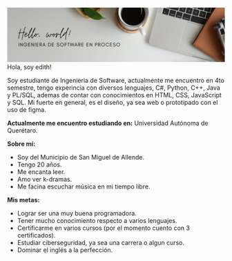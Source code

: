 ![banner](/saludo.png)
Hola, soy edith!

Soy estudiante de Ingenieria de Software, actualmente me encuentro en 4to semestre, tengo experincia con diversos lenguajes, C#, Python, C++, Java y PL/SQL, ademas de contar con conocimientos en HTML, CSS, JavaScript y SQL.
Mi fuerte en general, es el diseño, ya sea web o prototipado con el uso de figma.

**Actualmente me encuentro estudiando en:** Universidad Autónoma de  Querétaro.

**Sobre mí:**
- Soy del Municipio de San Miguel de Allende.
- Tengo 20 años.
- Me encanta leer.
- Amo ver k-dramas.
- Me facina escuchar música en mi tiempo libre.

**Mis metas:**
- Lograr ser una muy buena programadora.
- Tener mucho conocimiento respecto a varios lenguajes.
- Certificarme en varios cursos (por el momento cuento con 3 certificados).
- Estudiar ciberseguridad, ya sea una carrera o algun curso.
- Dominar el inglés a la perfección.
